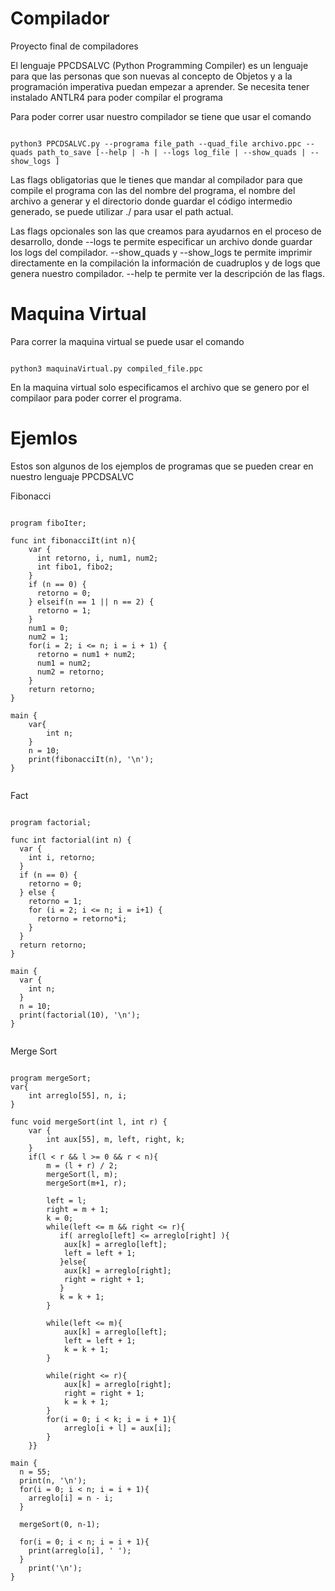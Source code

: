 # Compilador
Proyecto final de compiladores

El lenguaje PPCDSALVC (Python Programming Compiler) es un lenguaje para que las personas que son nuevas al concepto de Objetos y a la programación imperativa puedan empezar a aprender. Se necesita tener instalado ANTLR4 para poder compilar el programa

Para poder correr usar nuestro compilador se tiene que usar el comando

<pre><code>
python3 PPCDSALVC.py --programa file_path --quad_file archivo.ppc --quads path_to_save [--help | -h | --logs log_file | --show_quads | --show_logs ]
</code></pre>

Las flags obligatorias que le tienes que mandar al compilador para que compile el programa con las del nombre del programa, el nombre del archivo a generar y el directorio donde guardar el código intermedio generado, se puede utilizar ./ para usar el path actual.

Las flags opcionales son las que creamos para ayudarnos en el proceso de desarrollo, donde --logs te permite especificar un archivo donde guardar los logs del compilador. --show_quads y --show_logs te permite imprimir directamente en la compilación la información de cuadruplos y de logs que genera nuestro compilador. --help te permite ver la descripción de las flags.

# Maquina Virtual

Para correr la maquina virtual se puede usar el comando

<pre><code>
python3 maquinaVirtual.py compiled_file.ppc
</code></pre>

En la maquina virtual solo especificamos el archivo que se genero por el compilaor para poder correr el programa.


# Ejemlos

Estos son algunos de los ejemplos de programas que se pueden crear en nuestro lenguaje PPCDSALVC

Fibonacci
<pre><code>
program fiboIter;

func int fibonacciIt(int n){
    var {
      int retorno, i, num1, num2;
      int fibo1, fibo2;
    }
    if (n == 0) {
      retorno = 0;
    } elseif(n == 1 || n == 2) {
      retorno = 1;
    }
    num1 = 0;
    num2 = 1;
    for(i = 2; i <= n; i = i + 1) {
      retorno = num1 + num2;
      num1 = num2;
      num2 = retorno;
    }
    return retorno;
}

main {
    var{
        int n;
    }
    n = 10;
    print(fibonacciIt(n), '\n');
}

</code></pre>

Fact
<pre><code>
program factorial;

func int factorial(int n) {
  var {
    int i, retorno;
  }
  if (n == 0) {
    retorno = 0;
  } else {
    retorno = 1;
    for (i = 2; i <= n; i = i+1) {
      retorno = retorno*i;
    }
  }
  return retorno;
}

main {
  var {
    int n;
  }
  n = 10;
  print(factorial(10), '\n');
}

</code></pre>

Merge Sort
<pre><code>
program mergeSort;
var{
    int arreglo[55], n, i;
}

func void mergeSort(int l, int r) {
    var {
        int aux[55], m, left, right, k;
    }
    if(l < r && l >= 0 && r < n){
        m = (l + r) / 2;
        mergeSort(l, m);
        mergeSort(m+1, r);

        left = l;
        right = m + 1;
        k = 0;
        while(left <= m && right <= r){
           if( arreglo[left] <= arreglo[right] ){
            aux[k] = arreglo[left]; 
            left = left + 1;
           }else{
            aux[k] = arreglo[right];
            right = right + 1;
           }
           k = k + 1;
        }

        while(left <= m){
            aux[k] = arreglo[left]; 
            left = left + 1;
            k = k + 1;
        }

        while(right <= r){
            aux[k] = arreglo[right];
            right = right + 1;
            k = k + 1;    
        }
        for(i = 0; i < k; i = i + 1){
            arreglo[i + l] = aux[i];
        }
    }}

main {
  n = 55;
  print(n, '\n');
  for(i = 0; i < n; i = i + 1){
    arreglo[i] = n - i;
  }

  mergeSort(0, n-1);

  for(i = 0; i < n; i = i + 1){
    print(arreglo[i], ' ');
  }
    print('\n');
}
</code></pre>
